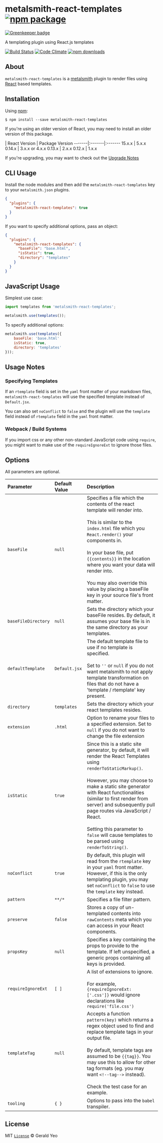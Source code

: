 # metalsmith-react-templates [![npm package][npm-badge]][npm-link]

[![Greenkeeper badge](https://badges.greenkeeper.io/yeojz/metalsmith-react-templates.svg)](https://greenkeeper.io/)

A templating plugin using React.js templates

[![Build Status][build-badge]][build-link] 
[![Code Climate][code-climate-badge]][code-climate-link]
[![npm downloads][npm-downloads-badge]][npm-downloads-link] 

## About
`metalsmith-react-templates` is a [metalsmith](http://www.metalsmith.io/) plugin to render files using [React](https://facebook.github.io/react/) based templates.

## Installation

Using [npm](https://www.npmjs.com/):

    $ npm install --save metalsmith-react-templates
   
If you're using an older version of React, you may need to install an older version of this package. 

| React Version | Package Version
-------|:-------|:-------
15.x.x | 5.x.x
0.14.x | 3.x.x or 4.x.x
0.13.x | 2.x.x
0.12.x | 1.x.x

If you're upgrading, you may want to check out the [Upgrade Notes](/docs/UPGRADE_NOTES.md)

## CLI Usage

Install the node modules and then add the `metalsmith-react-templates` key to your `metalsmith.json` plugins. 

```json
{
  "plugins": {
    "metalsmith-react-templates": true
  }
}
```

If you want to specify additional options, pass an object:

```json
{
  "plugins": {
    "metalsmith-react-templates": {
      "baseFile": "base.html",
      "isStatic": true,
      "directory": "templates"
    }
  }
}
```

## JavaScript Usage

Simplest use case:

```js
import templates from 'metalsmith-react-templates';

metalsmith.use(templates());
```

To specify additional options:

```js
metalsmith.use(templates({
    baseFile: 'base.html'
    isStatic: true,
    directory: 'templates'
}));
```

## Usage Notes

### Specifying Templates

If an `rtemplate` field is set in the `yaml` front matter of your markdown files, `metalsmith-react-templates` will use the specified template instead of `Default.jsx`.

You can also set `noConflict` to `false` and the plugin will use the `template` field instead of `rtemplate` field in the `yaml` front matter.

### Webpack / Build Systems

If you import css or any other non-standard JavaScript code using `require`,
you might want to make use of the `requireIgnoreExt` to ignore those files.


## Options

All parameters are optional.

| Parameter | Default Value | Description
:-------------|:-------------|:-------------
| `baseFile` | `null` | Specifies a file which the contents of the react template will render into. <br /><br /> This is similar to the `index.html` file which you `React.render()` your components in. <br /><br /> In your base file, put `{{contents}}` in the location where you want your data will render into. <br /><br /> You may also override this value by placing a baseFile key in your source file's front matter.
| `baseFileDirectory` | `null` | Sets the directory which your baseFile resides. By default, it assumes your base file is in the same directory as your templates.
| `defaultTemplate` | `Default.jsx` | The default template file to use if no template is specified. <br /><br /> Set to `''` or `null` if you do not want metalsmith to not apply template transformation on files that do not have a 'template / rtemplate' key present.
| `directory` | `templates` | Sets the directory which your react templates resides.
| `extension` | `.html` | Option to rename your files to a specified extension. Set to `null` if you do not want to change the file extension
| `isStatic` | `true` | Since this is a static site generator, by default, it will render the React Templates using `renderToStaticMarkup()`. <br /><br /> However, you may choose to make a static site generator with React functionalities (similar to first render from server) and subsequently pull page routes via JavaScript / React.<br /><br /> Setting this parameter to `false` will cause templates to be parsed using `renderToString()`.
| `noConflict` | `true` | By default, this plugin will read from the `rtemplate` key in your `yaml` front matter. However, if this is the only templating plugin, you may set `noConflict` to `false` to use the `template` key instead.
| `pattern` | `**/*` | Specifies a file filter pattern.
| `preserve` | `false` | Stores a copy of un-templated contents into `rawContents` meta which you can access in your React components.
| `propsKey` | `null` | Specifies a key containing the props to provide to the template. If left unspecified, a generic props containing all keys is provided.
| `requireIgnoreExt` | `[ ]` | A list of extensions to ignore. <br /><br /> For example, `{requireIgnoreExt: ['.css']}` would ignore declarations like `require('file.css')`
| `templateTag` | `null` | Accepts a function `pattern(key)` which returns a regex object used to find and replace template tags in your output file. <br /><br /> By default, template tags are assumed to be `{{tag}}`. You may use this to allow for other tag formats (eg. you may want `<!--tag-->` instead). <br /> <br /> Check the test case for an example.
| `tooling` | `{ }` | Options to pass into the `babel` transpiler.

## License

MIT [`License`](/LICENSE) © Gerald Yeo

[npm-badge]: https://img.shields.io/npm/v/metalsmith-react-templates.svg?style=flat-square
[npm-link]: https://www.npmjs.com/package/metalsmith-react-templates

[build-badge]: https://img.shields.io/travis/yeojz/metalsmith-react-templates.svg?style=flat-square
[build-link]: https://travis-ci.org/yeojz/metalsmith-react-templates

[code-climate-badge]: https://img.shields.io/codeclimate/github/yeojz/metalsmith-react-templates.svg?style=flat-square
[code-climate-link]: https://codeclimate.com/github/yeojz/metalsmith-react-templates

[npm-downloads-badge]: https://img.shields.io/npm/dt/metalsmith-react-templates.svg?style=flat-square
[npm-downloads-link]: https://www.npmjs.com/package/metalsmith-react-templates
